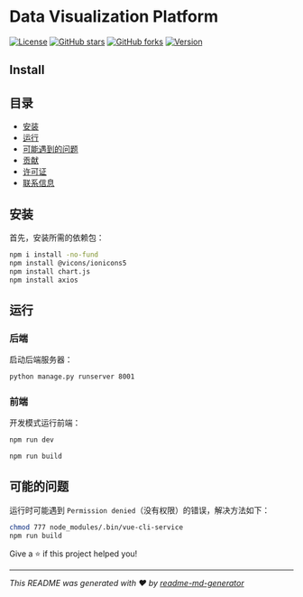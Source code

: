 # Data Visualization Platform

[![License](https://img.shields.io/github/license/用户名/仓库名)](LICENSE)
[![GitHub stars](https://img.shields.io/github/stars/用户名/仓库名)](https://github.com/用户名/仓库名/stargazers)
[![GitHub forks](https://img.shields.io/github/forks/用户名/仓库名)](https://github.com/用户名/仓库名/network)
[![Version](https://img.shields.io/npm/v/frontend.svg)](https://www.npmjs.com/package/frontend)

## Install

## 目录

- [安装](#安装)
- [运行](#运行)
- [可能遇到的问题](#可能遇到的问题)
- [贡献](#贡献)
- [许可证](#许可证)
- [联系信息](#联系信息)

## 安装

首先，安装所需的依赖包：
```sh
npm i install -no-fund
npm install @vicons/ionicons5
npm install chart.js
npm install axios
```
## 运行
### 后端
启动后端服务器：
```sh
python manage.py runserver 8001
```
### 前端
开发模式运行前端：
```sh
npm run dev
```


```sh
npm run build
```
## 可能的问题
运行时可能遇到  `Permission denied`（没有权限）的错误，解决方法如下：

```sh
chmod 777 node_modules/.bin/vue-cli-service
npm run build
```


Give a ⭐️ if this project helped you!

***
_This README was generated with ❤️ by [readme-md-generator](https://github.com/kefranabg/readme-md-generator)_
